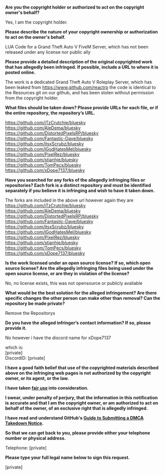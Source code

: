 **Are you the copyright holder or authorized to act on the copyright owner's behalf?**

Yes, I am the copyright holder.

**Please describe the nature of your copyright ownership or authorization to act on the owner's behalf.**

LUA Code for a Grand Theft Auto V FiveM Server, which has not been released under any license nor public ally

**Please provide a detailed description of the original copyrighted work that has allegedly been infringed. If possible, include a URL to where it is posted online.**

The work is a dedicated Grand Theft Auto V Roleplay Server, which has been leaked from https://www.github.com/reactrp the code is identical to the Resources git on our github, and has been stolen without permission from the copyright holder.

**What files should be taken down? Please provide URLs for each file, or if the entire repository, the repository’s URL.**

https://github.com/iTzCrutchie/bluesky  
https://github.com/AleDema/bluesky  
https://github.com/DistortedPixelsRP/bluesky  
https://github.com/Fantastic-Dave/bluesky  
https://github.com/itsxScrubz/bluesky  
https://github.com/lGodHatesMel/bluesky  
https://github.com/PixelRez/bluesky  
https://github.com/stianhje/bluesky  
https://github.com/TomPecs/bluesky  
https://github.com/xDope7137/bluesky

**Have you searched for any forks of the allegedly infringing files or repositories? Each fork is a distinct repository and must be identified separately if you believe it is infringing and wish to have it taken down.**

The forks are included in the above url however again they are  
https://github.com/iTzCrutchie/bluesky  
https://github.com/AleDema/bluesky  
https://github.com/DistortedPixelsRP/bluesky  
https://github.com/Fantastic-Dave/bluesky  
https://github.com/itsxScrubz/bluesky  
https://github.com/lGodHatesMel/bluesky  
https://github.com/PixelRez/bluesky  
https://github.com/stianhje/bluesky  
https://github.com/TomPecs/bluesky  
https://github.com/xDope7137/bluesky

**Is the work licensed under an open source license? If so, which open source license? Are the allegedly infringing files being used under the open source license, or are they in violation of the license?**

No, no license exists, this was not opensource or publicly avaliable

**What would be the best solution for the alleged infringement? Are there specific changes the other person can make other than removal? Can the repository be made private?**

Remove the Repositorys

**Do you have the alleged infringer’s contact information? If so, please provide it.**

No however i have the discord name for xDope7137

which is:  
[private]  
DiscordID: [private]

**I have a good faith belief that use of the copyrighted materials described above on the infringing web pages is not authorized by the copyright owner, or its agent, or the law.**

**I have taken <a href="https://www.lumendatabase.org/topics/22">fair use</a> into consideration.**

**I swear, under penalty of perjury, that the information in this notification is accurate and that I am the copyright owner, or am authorized to act on behalf of the owner, of an exclusive right that is allegedly infringed.**

**I have read and understand GitHub's <a href="https://docs.github.com/articles/guide-to-submitting-a-dmca-takedown-notice/">Guide to Submitting a DMCA Takedown Notice</a>.**

**So that we can get back to you, please provide either your telephone number or physical address.**

Telephone: [private]

**Please type your full legal name below to sign this request.**

[private]
